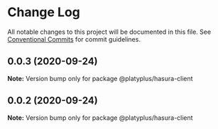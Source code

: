 # Change Log

All notable changes to this project will be documented in this file.
See [Conventional Commits](https://conventionalcommits.org) for commit guidelines.

## 0.0.3 (2020-09-24)

**Note:** Version bump only for package @platyplus/hasura-client





## 0.0.2 (2020-09-24)

**Note:** Version bump only for package @platyplus/hasura-client
